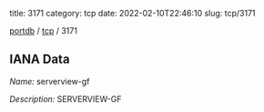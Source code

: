 title: 3171
category: tcp
date: 2022-02-10T22:46:10
slug: tcp/3171

[portdb](/) / [tcp](/category/tcp.html) / 3171


## IANA Data

_Name:_ serverview-gf

_Description:_ SERVERVIEW-GF

